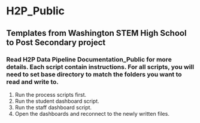 # H2P_Public
## Templates from Washington STEM High School to Post Secondary project
### Read H2P Data Pipeline Documentation_Public for more details. Each script contain instructions. For all scripts, you will need to set base directory to match the folders you want to read and write to.

1. Run the process scripts first.
2. Run the student dashboard script.
3. Run the staff dashboard script.
4. Open the dashboards and reconnect to the newly written files.
